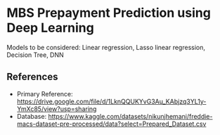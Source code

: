 # MBS Prepayment Prediction using Deep Learning

Models to be considered: Linear regression, Lasso linear regression, Decision Tree, DNN

## References

- Primary Reference: <https://drive.google.com/file/d/1LknQQUKYvG3Au_KAbjzq3YL1y-YmXc85/view?usp=sharing>
- Database: <https://www.kaggle.com/datasets/nikunjhemani/freddie-macs-dataset-pre-processed/data?select=Prepared_Dataset.csv>
